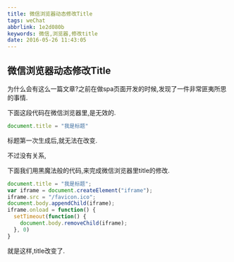 ```yaml
---
title: 微信浏览器动态修改Title
tags: weChat
abbrlink: 1e2d080b
keywords: 微信,浏览器,修改title
date: 2016-05-26 11:43:05
---
```


## 微信浏览器动态修改Title

为什么会有这么一篇文章?之前在做spa页面开发的时候,发现了一件非常匪夷所思的事情.

下面这段代码在微信浏览器里,是无效的.

```javascript
document.title = "我是标题"
```

标题第一次生成后,就无法在改变.

不过没有关系,

下面我们用黑魔法般的代码,来完成微信浏览器里title的修改.

<!-- more -->

```javascript
document.title = "我是标题";
var iframe = document.createElement("iframe");
iframe.src = "/favicon.ico";
document.body.appendChild(iframe);
iframe.onload = function() {
  setTimeout(function() {
    document.body.removeChild(iframe);
  }, 0)
}
```

就是这样,title改变了.
